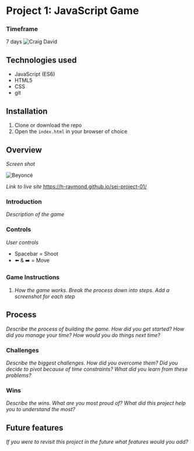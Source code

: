 # Project 1: JavaScript Game

### Timeframe
7 days
![Craig David](https://media.giphy.com/media/26tP33uIVH302aACI/giphy.gif)

## Technologies used

* JavaScript (ES6)
* HTML5
* CSS
* git

## Installation

1. Clone or download the repo
1. Open the `index.html` in your browser of choice

## Overview

_Screen shot_

![Beyoncé](https://media.giphy.com/media/RX7N03MEUafW8/giphy.gif)

_Link to live site_
https://h-raymond.github.io/sei-project-01/

### Introduction
_Description of the game_

### Controls
_User controls_
* Spacebar = Shoot
* :arrow_left: & :arrow_right: = Move

### Game Instructions
1. _How the game works. Break the process down into steps. Add a screenshot for each step_

## Process
_Describe the process of building the game. How did you get started? How did you manage your time? How would you do things next time?_

### Challenges
_Describe the biggest challenges. How did you overcome them? Did you decide to pivot because of time constraints? What did you learn from these problems?_

### Wins
_Describe the wins. What are you most proud of? What did this project help you to understand the most?_

## Future features
_If you were to revisit this project in the future what features would you add?_
